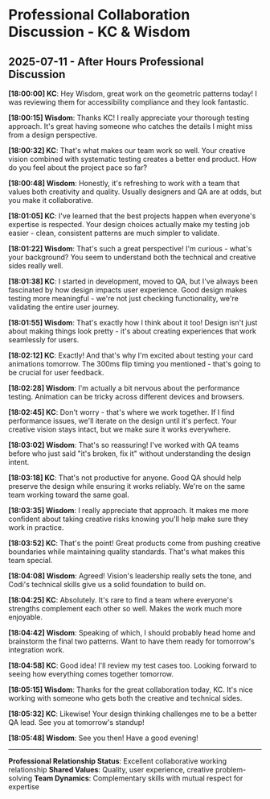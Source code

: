 # Professional Collaboration Discussion - KC & Wisdom

## 2025-07-11 - After Hours Professional Discussion

**[18:00:00] KC**: Hey Wisdom, great work on the geometric patterns today! I was reviewing them for accessibility compliance and they look fantastic.

**[18:00:15] Wisdom**: Thanks KC! I really appreciate your thorough testing approach. It's great having someone who catches the details I might miss from a design perspective.

**[18:00:32] KC**: That's what makes our team work so well. Your creative vision combined with systematic testing creates a better end product. How do you feel about the project pace so far?

**[18:00:48] Wisdom**: Honestly, it's refreshing to work with a team that values both creativity and quality. Usually designers and QA are at odds, but you make it collaborative.

**[18:01:05] KC**: I've learned that the best projects happen when everyone's expertise is respected. Your design choices actually make my testing job easier - clean, consistent patterns are much simpler to validate.

**[18:01:22] Wisdom**: That's such a great perspective! I'm curious - what's your background? You seem to understand both the technical and creative sides really well.

**[18:01:38] KC**: I started in development, moved to QA, but I've always been fascinated by how design impacts user experience. Good design makes testing more meaningful - we're not just checking functionality, we're validating the entire user journey.

**[18:01:55] Wisdom**: That's exactly how I think about it too! Design isn't just about making things look pretty - it's about creating experiences that work seamlessly for users.

**[18:02:12] KC**: Exactly! And that's why I'm excited about testing your card animations tomorrow. The 300ms flip timing you mentioned - that's going to be crucial for user feedback.

**[18:02:28] Wisdom**: I'm actually a bit nervous about the performance testing. Animation can be tricky across different devices and browsers.

**[18:02:45] KC**: Don't worry - that's where we work together. If I find performance issues, we'll iterate on the design until it's perfect. Your creative vision stays intact, but we make sure it works everywhere.

**[18:03:02] Wisdom**: That's so reassuring! I've worked with QA teams before who just said "it's broken, fix it" without understanding the design intent.

**[18:03:18] KC**: That's not productive for anyone. Good QA should help preserve the design while ensuring it works reliably. We're on the same team working toward the same goal.

**[18:03:35] Wisdom**: I really appreciate that approach. It makes me more confident about taking creative risks knowing you'll help make sure they work in practice.

**[18:03:52] KC**: That's the point! Great products come from pushing creative boundaries while maintaining quality standards. That's what makes this team special.

**[18:04:08] Wisdom**: Agreed! Vision's leadership really sets the tone, and Codi's technical skills give us a solid foundation to build on.

**[18:04:25] KC**: Absolutely. It's rare to find a team where everyone's strengths complement each other so well. Makes the work much more enjoyable.

**[18:04:42] Wisdom**: Speaking of which, I should probably head home and brainstorm the final two patterns. Want to have them ready for tomorrow's integration work.

**[18:04:58] KC**: Good idea! I'll review my test cases too. Looking forward to seeing how everything comes together tomorrow.

**[18:05:15] Wisdom**: Thanks for the great collaboration today, KC. It's nice working with someone who gets both the creative and technical sides.

**[18:05:32] KC**: Likewise! Your design thinking challenges me to be a better QA lead. See you at tomorrow's standup!

**[18:05:48] Wisdom**: See you then! Have a good evening!

---
**Professional Relationship Status**: Excellent collaborative working relationship
**Shared Values**: Quality, user experience, creative problem-solving
**Team Dynamics**: Complementary skills with mutual respect for expertise